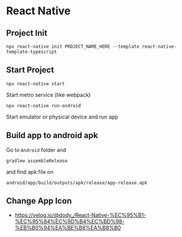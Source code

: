 # React Native
## Project Init
```
npx react-native init PROJECT_NAME_HERE --template react-native-template-typescript
```

## Start Project
```
npx react-native start
```
Start metro service (like webpack)
```
npx react-native run-android
```
Start emulator or physical device and run app

## Build app to android apk
Go to `Android` folder and
```
gradlew assembleRelease
```
and find apk file on 
```
android/app/build/outputs/apk/release/app-release.apk
```

## Change App Icon
* https://velog.io/@dody_/React-Native-%EC%95%B1-%EC%95%84%EC%9D%B4%EC%BD%98-%EB%B0%94%EA%BE%B8%EA%B8%B0

